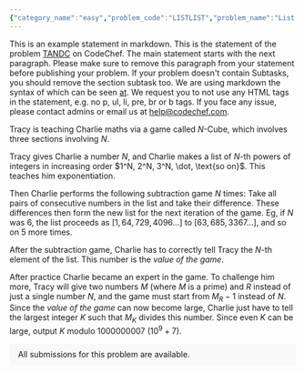 ```yaml
---
{"category_name":"easy","problem_code":"LISTLIST","problem_name":"List of Lists","problemComponents":{"constraints":"- $1 \\leq T \\leq 10^5$\n- $1 \\leq N \\leq 2 \\cdot 10^5$\n- $1 \\leq A_i \\leq N$\n- Sum of $N$ over all test cases doesn\u0027t exceed $2 \\cdot 10^5$\n","constraintsState":true,"subtasks":"**Subtask 1(100 points):** Original constraints","subtasksState":true,"inputFormat":"- The first line of input contains a single integer $T$, denoting the number of test cases. The description of $T$ test cases follows.\n- The first line of each test case contains an integer $N$.\n- The second line of each test case contains $N$ space-separated integers $A_1, A_2, \\ldots, A_N$.\n","inputFormatState":true,"outputFormat":"For each test case, print a single line containing one integer: the minimum number of operations required to obtain an array of lists that satisfies the given conditions.\n\nPrint $-1$ if it is impossible to achieve such an array of lists.","outputFormatState":true,"sampleTestCases":{"0":{"id":1,"input":"3\n1\n1\n2\n1 2\n3\n1 1 2\n","output":"0\n-1\n2\n","explanation":"**Test case $1$:** There is only one list $[1]$, and it trivially satisfies the condition so no operations are required.\n\n**Test case $2$:** There are only $2$ ways to do an operation - either take list $[1]$ and append it to list $[2]$ or take list $[2]$ and append it to list $[1]$. In both cases, it is not possible to satisfy both given conditions at the same time. Hence, the answer is $-1$.\n\n**Test case $3$:** Here is one possible order of operations:\n- Select the $3$rd list $[2]$ and append it to the $1$st list $[1]$.\n- Then, select the $2$nd list $[1]$ and append it to the $1$st list $[1, 2]$.\n\nFinally, we are left with the single list $[1, 2, 1]$ which satisfies the given conditions. It can be verified that it is impossible to do this using less than $2$ operations.","isDeleted":false}}},"video_editorial_url":"https://youtu.be/9jl_l48Qz1M","languages_supported":{"0":"CPP14","1":"C","2":"JAVA","3":"PYTH 3.6","4":"CPP17","5":"PYTH","6":"PYP3","7":"CS2","8":"ADA","9":"PYPY","10":"TEXT","11":"PAS fpc","12":"NODEJS","13":"RUBY","14":"PHP","15":"GO","16":"HASK","17":"TCL","18":"PERL","19":"SCALA","20":"LUA","21":"kotlin","22":"BASH","23":"JS","24":"LISP sbcl","25":"rust","26":"PAS gpc","27":"BF","28":"CLOJ","29":"R","30":"D","31":"CAML","32":"FORT","33":"ASM","34":"swift","35":"FS","36":"WSPC","37":"LISP clisp","38":"SQL","39":"SCM guile","40":"PERL6","41":"ERL","42":"CLPS","43":"ICK","44":"NICE","45":"PRLG","46":"ICON","47":"COB","48":"SCM chicken","49":"PIKE","50":"SCM qobi","51":"ST","52":"SQLQ","53":"NEM"},"max_timelimit":1,"source_sizelimit":50000,"problem_author":"suryaprak_adm","problem_tester":"","date_added":"1-12-2021","tags":{"0":"dec21","1":"simple","2":"suryaprak_adm"},"problem_difficulty_level":"Unavailable","best_tag":"","editorial_url":"https://discuss.codechef.com/problems/LISTLIST","time":{"view_start_date":1639387800,"submit_start_date":1639387800,"visible_start_date":1639387800,"end_date":1735669800},"is_direct_submittable":false,"problemDiscussURL":"https://discuss.codechef.com/search?q=LISTLIST","is_proctored":false,"visitedContests":{},"layout":"problem"}
---
```

This is an example statement in markdown. This is the statement of the problem [TANDC](https://codechef.com/problems/TANDC) on CodeChef. The main statement starts with the next paragraph. Please make sure to remove this paragraph from your statement before publishing your problem. If your problem doesn't contain Subtasks, you should remove the section subtask too. We are using markdown the syntax of which can be seen [at](https://github.com/showdownjs/showdown/wiki/Showdown's-Markdown-syntax). We request you to not use any HTML tags in the statement, e.g. no p, ul, li, pre, br or b tags. If you face any issue, please contact admins or email us at help@codechef.com.

Tracy is teaching Charlie maths via a game called $N$-Cube, which involves three sections involving $N$.

Tracy gives Charlie a number $N$, and Charlie makes a list of $N$-th powers of integers in increasing order $1^N, 2^N, 3^N, \dot, \text{so on}$. This teaches him exponentiation.

Then Charlie performs the following subtraction game $N$ times: Take all pairs of consecutive numbers in the list and take their difference. These differences then form the new list for the next iteration of the game. Eg, if $N$ was 6, the list proceeds as $[1, 64, 729, 4096 ... ]$ to $[63, 685, 3367 ...]$, and so on $5$ more times.

After the subtraction game, Charlie has to correctly tell Tracy the $N$-th element of the list. This number is the *value of the game*.

After practice Charlie became an expert in the game. To challenge him more, Tracy will give two numbers $M$ (where $M$ is a prime) and $R$ instead of just a single number $N$, and the game must start from $M_R - 1$ instead of $N$. Since the *value of the game* can now become large, Charlie just have to tell the largest integer $K$ such that $M_K$ divides this number. Since even $K$ can be large, output $K$ modulo 1000000007 ($10^9 + 7$).

<aside style='background: #f8f8f8;padding: 10px 15px;'><div>All submissions for this problem are available.</div></aside>